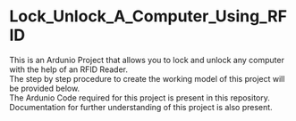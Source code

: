 # Lock_Unlock_A_Computer_Using_RFID
This is an Ardunio Project that allows you to lock and unlock any computer with the help of an RFID Reader.</br>
The step by step procedure to create the working model of this project will be provided below.</br>
The Ardunio Code required for this project is present in this repository. </br>
Documentation for further understanding of this project is also present. </br>

